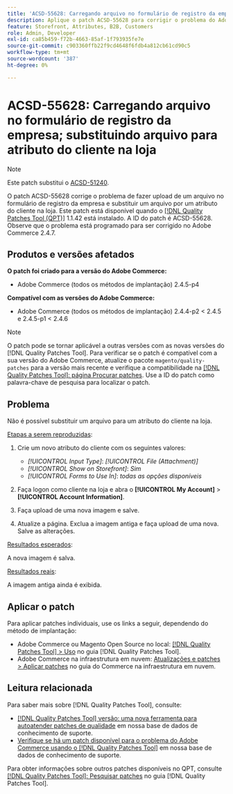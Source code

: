 ```yaml
---
title: 'ACSD-55628: Carregando arquivo no formulário de registro da empresa; substituindo arquivo para atributo do cliente na loja'
description: Aplique o patch ACSD-55628 para corrigir o problema do Adobe Commerce com o upload de um arquivo no formulário de registro da empresa e a substituição de um arquivo para um atributo do cliente na loja.
feature: Storefront, Attributes, B2B, Customers
role: Admin, Developer
exl-id: ca85b459-f72b-4663-85af-1f793935fe7e
source-git-commit: c903360ffb22f9cd4648f6fdb4a812cb61cd90c5
workflow-type: tm+mt
source-wordcount: '387'
ht-degree: 0%

---
```


# ACSD-55628: Carregando arquivo no formulário de registro da empresa; substituindo arquivo para atributo do cliente na loja

>[!NOTE]
>
>Este patch substitui o [ACSD-51240](/help/support-tools/patches-available-in-qpt-tool/v1-1-33/acsd-51240-uploaded-file-missing-while-registering-via-company-registration-form.md).

O patch ACSD-55628 corrige o problema de fazer upload de um arquivo no formulário de registro da empresa e substituir um arquivo por um atributo do cliente na loja. Este patch está disponível quando o [[!DNL Quality Patches Tool (QPT)]](/help/announcements/adobe-commerce-announcements/magento-quality-patches-released-new-tool-to-self-serve-quality-patches.md) 1.1.42 está instalado. A ID do patch é ACSD-55628. Observe que o problema está programado para ser corrigido no Adobe Commerce 2.4.7.

## Produtos e versões afetados

**O patch foi criado para a versão do Adobe Commerce:**

* Adobe Commerce (todos os métodos de implantação) 2.4.5-p4

**Compatível com as versões do Adobe Commerce:**

* Adobe Commerce (todos os métodos de implantação) 2.4.4-p2 &lt; 2.4.5 e 2.4.5-p1 &lt; 2.4.6

>[!NOTE]
>
>O patch pode se tornar aplicável a outras versões com as novas versões do [!DNL Quality Patches Tool]. Para verificar se o patch é compatível com a sua versão do Adobe Commerce, atualize o pacote `magento/quality-patches` para a versão mais recente e verifique a compatibilidade na [[!DNL Quality Patches Tool]: página Procurar patches](https://experienceleague.adobe.com/tools/commerce-quality-patches/index.html?lang=pt-BR). Use a ID do patch como palavra-chave de pesquisa para localizar o patch.

## Problema

Não é possível substituir um arquivo para um atributo do cliente na loja.

<u>Etapas a serem reproduzidas</u>:

1. Crie um novo atributo do cliente com os seguintes valores:

   * *[!UICONTROL Input Type]*: *[!UICONTROL File (Attachment)]*
   * *[!UICONTROL Show on Storefront]*: *Sim*
   * *[!UICONTROL Forms to Use In]*: *todas as opções disponíveis*

1. Faça logon como cliente na loja e abra o **[!UICONTROL My Account]** > **[!UICONTROL Account Information]**.
1. Faça upload de uma nova imagem e salve.
1. Atualize a página. Exclua a imagem antiga e faça upload de uma nova. Salve as alterações.

<u>Resultados esperados</u>:

A nova imagem é salva.

<u>Resultados reais</u>:

A imagem antiga ainda é exibida.

## Aplicar o patch

Para aplicar patches individuais, use os links a seguir, dependendo do método de implantação:

* Adobe Commerce ou Magento Open Source no local: [[!DNL Quality Patches Tool] > Uso](https://experienceleague.adobe.com/docs/commerce-operations/tools/quality-patches-tool/usage.html?lang=pt-BR) no guia [!DNL Quality Patches Tool].
* Adobe Commerce na infraestrutura em nuvem: [Atualizações e patches > Aplicar patches](https://experienceleague.adobe.com/docs/commerce-cloud-service/user-guide/develop/upgrade/apply-patches.html?lang=pt-BR) no guia do Commerce na infraestrutura em nuvem.

## Leitura relacionada

Para saber mais sobre [!DNL Quality Patches Tool], consulte:

* [[!DNL Quality Patches Tool] versão: uma nova ferramenta para autoatender patches de qualidade](/help/announcements/adobe-commerce-announcements/magento-quality-patches-released-new-tool-to-self-serve-quality-patches.md) em nossa base de dados de conhecimento de suporte.
* [Verifique se há um patch disponível para o problema do Adobe Commerce usando o [!DNL Quality Patches Tool]](/help/support-tools/patches-available-in-qpt-tool/check-patch-for-magento-issue-with-magento-quality-patches.md) em nossa base de dados de conhecimento de suporte.

Para obter informações sobre outros patches disponíveis no QPT, consulte [[!DNL Quality Patches Tool]: Pesquisar patches](https://experienceleague.adobe.com/tools/commerce-quality-patches/index.html?lang=pt-BR) no guia [!DNL Quality Patches Tool].
